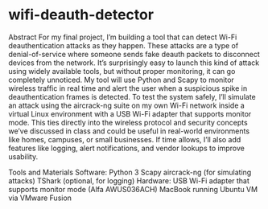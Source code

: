 # wifi-deauth-detector

Abstract
	For my final project, I’m building a tool that can detect Wi-Fi deauthentication attacks as they happen. These attacks are a type of denial-of-service where someone sends fake deauth packets to disconnect devices from the network. It’s surprisingly easy to launch this kind of attack using widely available tools, but without proper monitoring, it can go completely unnoticed. My tool will use Python and Scapy to monitor wireless traffic in real time and alert the user when a suspicious spike in deauthentication frames is detected. To test the system safely, I’ll simulate an attack using the aircrack-ng suite on my own Wi-Fi network inside a virtual Linux environment with a USB Wi-Fi adapter that supports monitor mode. This ties directly into the wireless protocol and security concepts we’ve discussed in class and could be useful in real-world environments like homes, campuses, or small businesses. If time allows, I’ll also add features like logging, alert notifications, and vendor lookups to improve usability.

Tools and Materials
Software:
  Python 3
  Scapy
  aircrack-ng (for simulating attacks)
  TShark (optional, for logging)
Hardware:
  USB Wi-Fi adapter that supports monitor mode (Alfa AWUS036ACH)
  MacBook running Ubuntu VM via VMware Fusion
